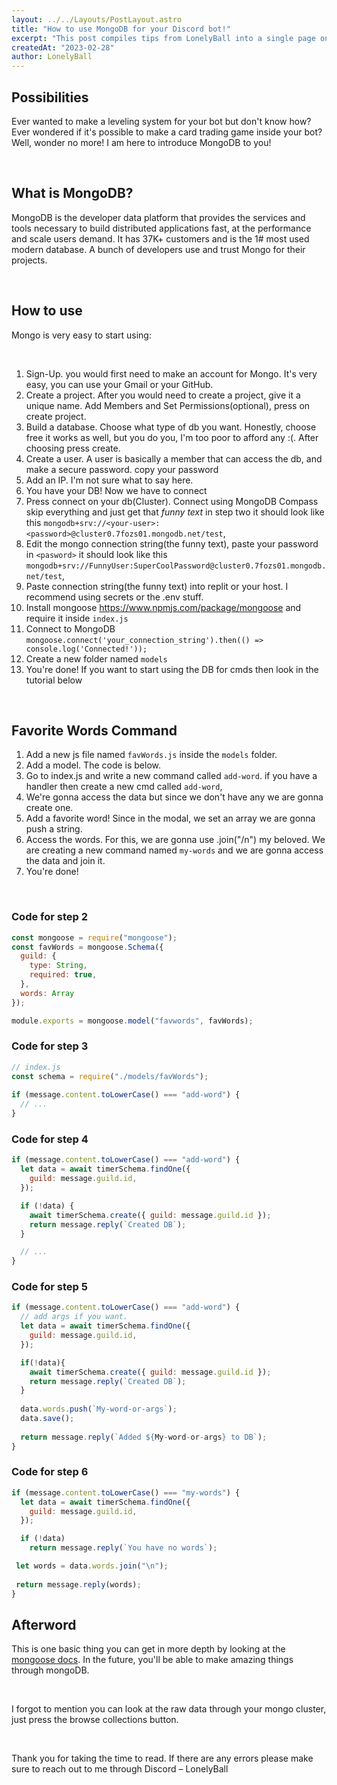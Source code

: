 ```yaml
---
layout: ../../Layouts/PostLayout.astro
title: "How to use MongoDB for your Discord bot!"
excerpt: "This post compiles tips from LonelyBall into a single page on how to use MongoDB for your bot."
createdAt: "2023-02-28"
author: LonelyBall
---
```


## Possibilities

Ever wanted to make a leveling system for your bot but don't know how? Ever wondered if it's possible to make a card trading game inside your bot? Well, wonder no more! I am here to introduce MongoDB to you!

<br />

## What is MongoDB?

MongoDB is the developer data platform that provides the services and tools necessary to build distributed applications fast, at the performance and scale users demand. It has 37K+ customers and is the 1# most used modern database. A bunch of developers use and trust Mongo for their projects.

<br />

## How to use

Mongo is very easy to start using:

<br />

1. Sign-Up. you would first need to make an account for Mongo. It's very easy, you can use your Gmail or your GitHub.
2. Create a project. After you would need to create a project, give it a unique name. Add Members and Set Permissions(optional), press on create project.
3. Build a database. Choose what type of db you want. Honestly, choose free it works as well, but you do you, I'm too poor to afford any :(. After choosing press create. 
4. Create a user. A user is basically a member that can access the db, and make a secure password. copy your password
5. Add an IP. I'm not sure what to say here.
6. You have your DB! Now we have to connect
7. Press connect on your db(Cluster). Connect using MongoDB Compass skip everything and just get that *funny text* in step two it should look like this `mongodb+srv://<your-user>:<password>@cluster0.7fozs01.mongodb.net/test`,
8. Edit the mongo connection string(the funny text), paste your password in `<pasword>` it should look like this `mongodb+srv://FunnyUser:SuperCoolPassword@cluster0.7fozs01.mongodb.net/test`,
9. Paste connection string(the funny text) into replit or your host. I recommend using secrets or the .env stuff.
10.  Install mongoose https://www.npmjs.com/package/mongoose and require it inside `index.js`
11.  Connect to MongoDB `mongoose.connect('your_connection_string').then(() => console.log('Connected!'));`
12. Create a new folder named `models`
13. You're done! If you want to start using the DB for cmds then look in the tutorial below

<br />

## Favorite Words Command
 
1. Add a new js file named `favWords.js` inside the `models` folder.
2. Add a model. The code is below.
3. Go to index.js and write a new command called `add-word`. if you have a handler then create a new cmd called `add-word`, 
4. We're gonna access the data but since we don't have any we are gonna create one.
5. Add a favorite word! Since in the modal, we set an array we are gonna push a string.
6. Access the words. For this, we are gonna use .join("/n") my beloved. We are creating a new command named `my-words` and we are gonna access the data and join it.
7. You're done!

<br />

### Code for step 2

```js
const mongoose = require("mongoose");
const favWords = mongoose.Schema({
  guild: {
    type: String,
    required: true,
  },
  words: Array
});

module.exports = mongoose.model("favwords", favWords);
```

### Code for step 3

```js
// index.js
const schema = require("./models/favWords");
 
if (message.content.toLowerCase() === "add-word") {
  // ...
}
```

### Code for step 4

```js
if (message.content.toLowerCase() === "add-word") {
  let data = await timerSchema.findOne({
    guild: message.guild.id,
  });

  if (!data) {
    await timerSchema.create({ guild: message.guild.id });
    return message.reply(`Created DB`);
  }

  // ...
}
```

### Code for step 5

```js
if (message.content.toLowerCase() === "add-word") {
  // add args if you want.
  let data = await timerSchema.findOne({
    guild: message.guild.id,
  });

  if(!data){
    await timerSchema.create({ guild: message.guild.id });
    return message.reply(`Created DB`);
  }
  
  data.words.push(`My-word-or-args`);
  data.save();
  
  return message.reply(`Added ${My-word-or-args} to DB`);
}
```

### Code for step 6

```js
if (message.content.toLowerCase() === "my-words") {
  let data = await timerSchema.findOne({
    guild: message.guild.id,
  });

  if (!data)
    return message.reply(`You have no words`);

 let words = data.words.join("\n");
 
 return message.reply(words);
}
```

## Afterword

This is one basic thing you can get in more depth by looking at the [mongoose docs](https://mongoosejs.com/docs/api/mongoose.html). In the future, you'll be able to make amazing things through mongoDB.

<br />

I forgot to mention you can look at the raw data through your mongo cluster, just press the browse collections button.

<br />

Thank you for taking the time to read. If there are any errors please make sure to reach out to me through Discord – LonelyBall

